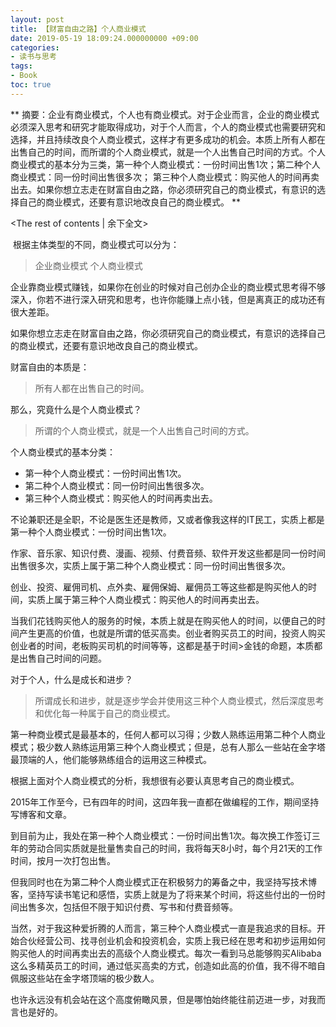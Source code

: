 ```yaml
---
layout: post
title: ﻿【财富自由之路】个人商业模式
date: 2019-05-19 18:09:24.000000000 +09:00
categories:
- 读书与思考
tags:
- Book
toc: true
---
```


**
摘要：企业有商业模式，个人也有商业模式。对于企业而言，企业的商业模式必须深入思考和研究才能取得成功，对于个人而言，个人的商业模式也需要研究和选择，并且持续改良个人商业模式，这样才有更多成功的机会。本质上所有人都在出售自己的时间，而所谓的个人商业模式，就是一个人出售自己时间的方式。个人商业模式的基本分为三类，第一种个人商业模式：一份时间出售1次；第二种个人商业模式：同一份时间出售很多次； 第三种个人商业模式：购买他人的时间再卖出去。如果你想立志走在财富自由之路，你必须研究自己的商业模式，有意识的选择自己的商业模式，还要有意识地改良自己的商业模式。
**
<!-- more -->
<The rest of contents | 余下全文>


﻿
根据主体类型的不同，商业模式可以分为：
> 企业商业模式
> 个人商业模式

企业靠商业模式赚钱，如果你在创业的时候对自己创办企业的商业模式思考得不够深入，你若不进行深入研究和思考，也许你能赚上点小钱，但是离真正的成功还有很大差距。

如果你想立志走在财富自由之路，你必须研究自己的商业模式，有意识的选择自己的商业模式，还要有意识地改良自己的商业模式。

财富自由的本质是：
> 所有人都在出售自己的时间。

那么，究竟什么是个人商业模式？
> 所谓的个人商业模式，就是一个人出售自己时间的方式。

个人商业模式的基本分类：
* 第一种个人商业模式：一份时间出售1次。
* 第二种个人商业模式：同一份时间出售很多次。
* 第三种个人商业模式：购买他人的时间再卖出去。

不论兼职还是全职，不论是医生还是教师，又或者像我这样的IT民工，实质上都是第一种个人商业模式：一份时间出售1次。

作家、音乐家、知识付费、漫画、视频、付费音频、软件开发这些都是同一份时间出售很多次，实质上属于第二种个人商业模式：同一份时间出售很多次。

创业、投资、雇佣司机、点外卖、雇佣保姆、雇佣员工等这些都是购买他人的时间，实质上属于第三种个人商业模式：购买他人的时间再卖出去。

当我们花钱购买他人的服务的时候，本质上就是在购买他人的时间，以便自己的时间产生更高的价值，也就是所谓的低买高卖。创业者购买员工的时间，投资人购买创业者的时间，老板购买司机的时间等等，这都是基于时间>金钱的命题，本质都是出售自己时间的问题。

对于个人，什么是成长和进步？
> 所谓成长和进步，就是逐步学会并使用这三种个人商业模式，然后深度思考和优化每一种属于自己的商业模式。

第一种商业模式是最基本的，任何人都可以习得；少数人熟练运用第二种个人商业模式；极少数人熟练运用第三种个人商业模式；但是，总有人那么一些站在金字塔最顶端的人，他们能够熟练组合的运用这三种模式。

根据上面对个人商业模式的分析，我想很有必要认真思考自己的商业模式。

2015年工作至今，已有四年的时间，这四年我一直都在做编程的工作，期间坚持写博客和文章。

到目前为止，我处在第一种个人商业模式：一份时间出售1次。每次换工作签订三年的劳动合同实质就是批量售卖自己的时间，我将每天8小时，每个月21天的工作时间，按月一次打包出售。

但我同时也在为第二种个人商业模式正在积极努力的筹备之中，我坚持写技术博客，坚持写读书笔记和感悟，实质上就是为了将来某个时间，将这些付出的一份时间出售多次，包括但不限于知识付费、写书和付费音频等。

当然，对于我这种爱折腾的人而言，第三种个人商业模式一直是我追求的目标。开始合伙经营公司、找寻创业机会和投资机会，实质上我已经在思考和初步运用如何购买他人的时间再卖出去的高级个人商业模式。每次一看到马总能够购买Alibaba这么多精英员工的时间，通过低买高卖的方式，创造如此高的价值，我不得不暗自佩服这些站在金字塔顶端的极少数人。

也许永远没有机会站在这个高度俯瞰风景，但是哪怕始终能往前迈进一步，对我而言也是好的。
